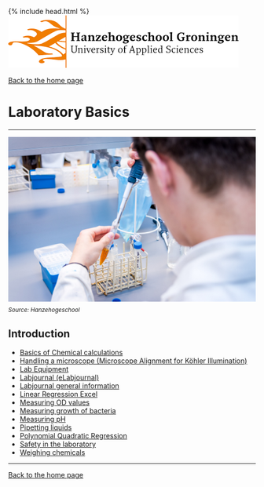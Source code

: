 {% include head.html %}
![Hanze](../hanze/hanze.png)

[Back to the home page](../index.md)

# Laboratory Basics

---

![Pic](./impression/impression.jpg)
*<sub>Source: Hanzehogeschool</sub>*

## Introduction

- [Basics of Chemical calculations](./chemical_calculations/chemical_calculations.md)
- [Handling a microscope (Microscope Alignment for Köhler Illumination)](./microscopy/microscopy.md)
- [Lab Equipment](./lab_equipment.md)
- [Labjournal (eLabjournal)](https://www.elabjournal.com/doc/QuickStartGuide.html)
- [Labjournal general information](./labjournal/labjournal.pdf)
- [Linear Regression Excel](https://www.youtube.com/watch?v=Cltt47Ah3Q4)
- [Measuring OD values](https://www.youtube.com/watch?v=xHQM4BbR040)
- [Measuring growth of bacteria](https://www.youtube.com/watch?v=_5_tlot3rvs)
- [Measuring pH](https://www.youtube.com/watch?v=gtcCLldrcg4)
- [Pipetting liquids](https://www.youtube.com/watch?v=D_wx6hXhiGs)
- [Polynomial Quadratic Regression](https://www.youtube.com/watch?v=kXezPdlO-G8)
- [Safety in the laboratory](./safety/safety.html)
- [Weighing chemicals](https://www.youtube.com/watch?v=kNUdYdwQ-2Q)


---

[Back to the home page](../index.md)
